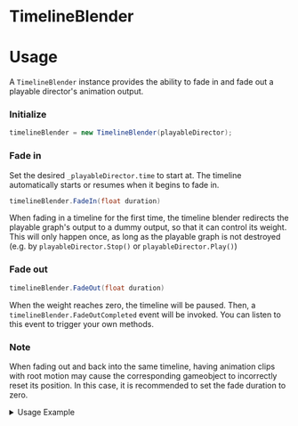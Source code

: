 # TimelineBlender


# Usage
A `TimelineBlender` instance provides the ability to fade in and fade out a playable director's animation output.

### Initialize
```csharp
timelineBlender = new TimelineBlender(playableDirector);
```

### Fade in
Set the desired `_playableDirector.time` to start at. The timeline automatically starts or resumes when it begins to fade in.
```csharp
timelineBlender.FadeIn(float duration)
```
When fading in a timeline for the first time, the timeline blender redirects the playable graph's output to a dummy output, so that it can control its weight. This will only happen once, as long as the playable graph is not destroyed (e.g. by `playableDirector.Stop()` or `playableDirector.Play()`)

### Fade out
```csharp
timelineBlender.FadeOut(float duration)
```
When the weight reaches zero, the timeline will be paused. Then, a `timelineBlender.FadeOutCompleted` event will be invoked. You can listen to this event to trigger your own methods.

### Note
When fading out and back into the same timeline, having animation clips with root motion may cause the corresponding gameobject to incorrectly reset its position. In this case, it is recommended to set the fade duration to zero.

<details>
    <summary>Usage Example</summary>

`MonoTimelineSkill` is a component attached to a skill prefab that has a playable director. A high-level skill controller maintains a collection of skill instances in the scene. 

When a skill is played, the corresponding `MonoTimelineSkill` will activate its gameobject and fade in its timeline over time. 

When a skill is stopped, the corresponding `MonoTimelineSkill` will fade out its timeline over time, and deactive its gameobject when the fade out completes.

```csharp
    /// <summary>
    /// MonoBehaviour component that controls a timeline skill.
    /// </summary>
    [RequireComponent(typeof(PlayableDirector))]
    public class MonoTimelineSkill : MonoSkill
    {
        [SerializeField] private PlayableDirector _playableDirector;

        private TimelineBlender _timelineBlender;

        #region MonoBehaviour
        private void OnValidate()
        {
            if (_playableDirector == null) TryGetComponent(out _playableDirector);
        }

        private void Awake()
        {
            OnValidate();
            _timelineBlender = new TimelineBlender(_playableDirector);
        }

        private void OnEnable()
        {
            _timelineBlender.FadeOutCompleted += OnFadeOutCompleted;
        }

        private void OnDisable()
        {
            _timelineBlender.FadeOutCompleted -= OnFadeOutCompleted;
        }

        private void Update()
        {
            _timelineBlender.OnUpdate(Time.deltaTime);
        }
        #endregion

        public override void Play(float fadeInDuration = 0f)
        {
            this.gameObject.SetActive(true);
            _playableDirector.time = 0f;
            _timelineBlender.FadeIn(fadeInDuration);
            _playableDirector.stopped += OnPlayableDirectorStopped;
        }

        public override void Stop(float fadeOutDuration = 0f)
        {
            _timelineBlender.FadeOut(fadeOutDuration);
        }

        private void OnFadeOutCompleted()
        {
            _playableDirector.stopped -= OnPlayableDirectorStopped;
            this.gameObject.SetActive(false);
        }

        private void OnPlayableDirectorStopped(PlayableDirector playableDirector)
        {
            Complete();
        }

        /// <summary>
        /// Setup timeline track bindings using the specified track name dictionary.
        /// </summary>
        /// <param name="bindingDict"></param>
        public void SetupBindings(Dictionary<string, UnityEngine.Object> bindingDict)
        {
            TimelineAsset timelineAsset = (TimelineAsset)_playableDirector.playableAsset;
            var outputTracks = timelineAsset.GetOutputTracks();
            foreach (var track in outputTracks)
            {
                if (bindingDict.TryGetValue(track.name, out UnityEngine.Object obj))
                {
                    Debug.Log("[Mono Timeline Skill] Binding timeline track: " + track.name);
                    _playableDirector.SetGenericBinding(track, obj);
                }
            }
        }
    }
```
</details>


